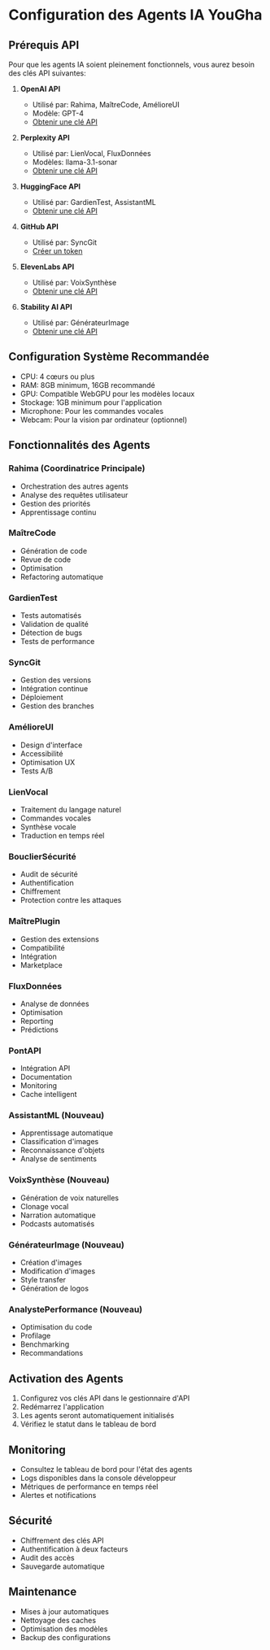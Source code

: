# Configuration des Agents IA YouGha

## Prérequis API
Pour que les agents IA soient pleinement fonctionnels, vous aurez besoin des clés API suivantes:

1. **OpenAI API**
   - Utilisé par: Rahima, MaîtreCode, AmélioreUI
   - Modèle: GPT-4
   - [Obtenir une clé API](https://platform.openai.com/api-keys)

2. **Perplexity API**
   - Utilisé par: LienVocal, FluxDonnées
   - Modèles: llama-3.1-sonar
   - [Obtenir une clé API](https://docs.perplexity.ai/)

3. **HuggingFace API**
   - Utilisé par: GardienTest, AssistantML
   - [Obtenir une clé API](https://huggingface.co/settings/tokens)

4. **GitHub API**
   - Utilisé par: SyncGit
   - [Créer un token](https://github.com/settings/tokens)

5. **ElevenLabs API**
   - Utilisé par: VoixSynthèse
   - [Obtenir une clé API](https://elevenlabs.io/api)

6. **Stability AI API**
   - Utilisé par: GénérateurImage
   - [Obtenir une clé API](https://platform.stability.ai/)

## Configuration Système Recommandée
- CPU: 4 cœurs ou plus
- RAM: 8GB minimum, 16GB recommandé
- GPU: Compatible WebGPU pour les modèles locaux
- Stockage: 1GB minimum pour l'application
- Microphone: Pour les commandes vocales
- Webcam: Pour la vision par ordinateur (optionnel)

## Fonctionnalités des Agents

### Rahima (Coordinatrice Principale)
- Orchestration des autres agents
- Analyse des requêtes utilisateur
- Gestion des priorités
- Apprentissage continu

### MaîtreCode
- Génération de code
- Revue de code
- Optimisation
- Refactoring automatique

### GardienTest
- Tests automatisés
- Validation de qualité
- Détection de bugs
- Tests de performance

### SyncGit
- Gestion des versions
- Intégration continue
- Déploiement
- Gestion des branches

### AmélioreUI
- Design d'interface
- Accessibilité
- Optimisation UX
- Tests A/B

### LienVocal
- Traitement du langage naturel
- Commandes vocales
- Synthèse vocale
- Traduction en temps réel

### BouclierSécurité
- Audit de sécurité
- Authentification
- Chiffrement
- Protection contre les attaques

### MaîtrePlugin
- Gestion des extensions
- Compatibilité
- Intégration
- Marketplace

### FluxDonnées
- Analyse de données
- Optimisation
- Reporting
- Prédictions

### PontAPI
- Intégration API
- Documentation
- Monitoring
- Cache intelligent

### AssistantML (Nouveau)
- Apprentissage automatique
- Classification d'images
- Reconnaissance d'objets
- Analyse de sentiments

### VoixSynthèse (Nouveau)
- Génération de voix naturelles
- Clonage vocal
- Narration automatique
- Podcasts automatisés

### GénérateurImage (Nouveau)
- Création d'images
- Modification d'images
- Style transfer
- Génération de logos

### AnalystePerformance (Nouveau)
- Optimisation du code
- Profilage
- Benchmarking
- Recommandations

## Activation des Agents
1. Configurez vos clés API dans le gestionnaire d'API
2. Redémarrez l'application
3. Les agents seront automatiquement initialisés
4. Vérifiez le statut dans le tableau de bord

## Monitoring
- Consultez le tableau de bord pour l'état des agents
- Logs disponibles dans la console développeur
- Métriques de performance en temps réel
- Alertes et notifications

## Sécurité
- Chiffrement des clés API
- Authentification à deux facteurs
- Audit des accès
- Sauvegarde automatique

## Maintenance
- Mises à jour automatiques
- Nettoyage des caches
- Optimisation des modèles
- Backup des configurations